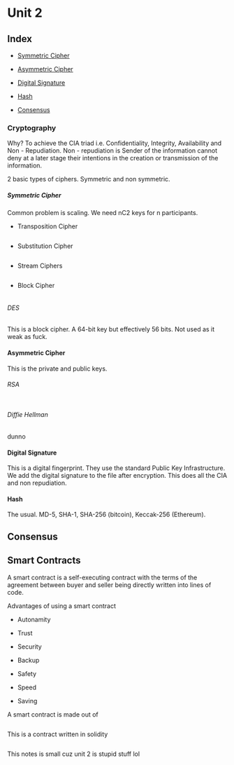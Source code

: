 # Unit 2

## Index

+ [Symmetric Cipher](#symmetric-cipher)

+ [Asymmetric Cipher](#asymmetric-cipher)

+ [Digital Signature](#digital-signature)

+ [Hash](#hash)

+ [Consensus](#consensus)

### Cryptography

Why? To achieve the CIA triad i.e. Confidentiality, Integrity, Availability and Non - Repudiation. Non - repudiation is Sender of the information cannot deny at a later stage their intentions in the creation or transmission of the information.

2 basic types of ciphers. Symmetric and non symmetric.

##### Symmetric Cipher

Common problem is scaling. We need nC2 keys for n participants.

+ Transposition Cipher
  
  <img title="" src="file:///C:/Users/Anirudha/AppData/Roaming/marktext/images/2023-05-17-21-59-25-image.png" alt="" data-align="center">

+ Substitution Cipher

<img src="file:///C:/Users/Anirudha/AppData/Roaming/marktext/images/2023-05-17-21-59-47-image.png" title="" alt="" data-align="center">

+ Stream Ciphers

<img src="file:///C:/Users/Anirudha/AppData/Roaming/marktext/images/2023-05-17-22-00-06-image.png" title="" alt="" data-align="center">

+ Block Cipher

<img src="file:///C:/Users/Anirudha/AppData/Roaming/marktext/images/2023-05-17-22-00-18-image.png" title="" alt="" data-align="center">

###### DES

This is a block cipher. A 64-bit key but effectively 56 bits. Not used as it weak as fuck.

#### Asymmetric Cipher

This is the private and public keys.

###### RSA

<img src="file:///C:/Users/Anirudha/AppData/Roaming/marktext/images/2023-05-17-22-11-44-image.png" title="" alt="" data-align="center">

###### Diffie Hellman

dunno

#### Digital Signature

This is a digital fingerprint. They use the standard Public Key Infrastructure. We add the digital signature to the file after encryption. This does all the CIA and non repudiation.

#### Hash

The usual. MD-5, SHA-1, SHA-256 (bitcoin), Keccak-256 (Ethereum).

## Consensus

## Smart Contracts

A smart contract is a self-executing contract with the terms of the agreement between buyer and seller being directly written into lines of code.

Advantages of using a smart contract

+ Autonamity

+ Trust

+ Security

+ Backup

+ Safety

+ Speed

+ Saving

A smart contract is made out of

<img src="file:///C:/Users/Anirudha/AppData/Roaming/marktext/images/2023-05-17-23-43-14-image.png" title="" alt="" data-align="center">

This is a contract written in solidity

<img src="file:///C:/Users/Anirudha/AppData/Roaming/marktext/images/2023-05-17-23-45-27-image.png" title="" alt="" data-align="center">

This notes is small cuz unit 2 is stupid stuff lol
